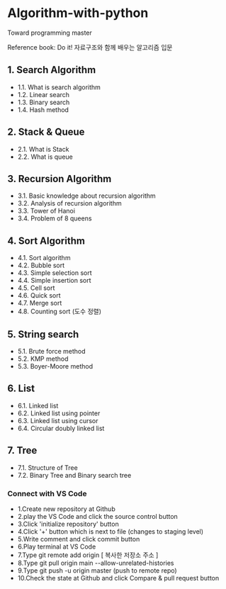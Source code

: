 # Algorithm-with-python

Toward programming master

Reference book: Do it! 자료구조와 함께 배우는 알고리즘 입문

## 1. Search Algorithm

- 1.1. What is search algorithm
- 1.2. Linear search
- 1.3. Binary search
- 1.4. Hash method

## 2. Stack & Queue

- 2.1. What is Stack
- 2.2. What is queue

## 3. Recursion Algorithm

- 3.1. Basic knowledge about recursion algorithm
- 3.2. Analysis of recursion algorithm
- 3.3. Tower of Hanoi
- 3.4. Problem of 8 queens

## 4. Sort Algorithm

- 4.1. Sort algorithm
- 4.2. Bubble sort
- 4.3. Simple selection sort
- 4.4. Simple insertion sort
- 4.5. Cell sort
- 4.6. Quick sort
- 4.7. Merge sort
- 4.8. Counting sort (도수 정렬)

## 5. String search

- 5.1. Brute force method
- 5.2. KMP method
- 5.3. Boyer-Moore method

## 6. List

- 6.1. Linked list
- 6.2. Linked list using pointer
- 6.3. Linked list using cursor
- 6.4. Circular doubly linked list

## 7. Tree

- 7.1. Structure of Tree
- 7.2. Binary Tree and Binary search tree

### Connect with VS Code

- 1.Create new repository at Github
- 2.play the VS Code and click the source control button
- 3.Click 'initialize repository' button
- 4.Click '+' button which is next to file (changes to staging level)
- 5.Write comment and click commit button
- 6.Play terminal at VS Code
- 7.Type git remote add origin [ 복사한 저장소 주소 ]
- 8.Type git pull origin main --allow-unrelated-histories
- 9.Type git push -u origin master (push to remote repo)
- 10.Check the state at Github and click Compare & pull request button
